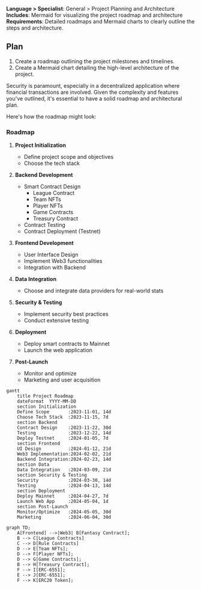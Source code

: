 **Language > Specialist**: General > Project Planning and Architecture  
**Includes**: Mermaid for visualizing the project roadmap and architecture  
**Requirements**: Detailed roadmaps and Mermaid charts to clearly outline the steps and architecture.  

## Plan
1. Create a roadmap outlining the project milestones and timelines.
2. Create a Mermaid chart detailing the high-level architecture of the project.

Security is paramount, especially in a decentralized application where financial transactions are involved. Given the complexity and features you've outlined, it's essential to have a solid roadmap and architectural plan.

Here's how the roadmap might look:

### Roadmap

1. **Project Initialization**
    - Define project scope and objectives
    - Choose the tech stack
    
2. **Backend Development**
    - Smart Contract Design
        - League Contract
        - Team NFTs
        - Player NFTs
        - Game Contracts
        - Treasury Contract
    - Contract Testing
    - Contract Deployment (Testnet)
  
3. **Frontend Development**
    - User Interface Design
    - Implement Web3 functionalities
    - Integration with Backend
  
4. **Data Integration**
    - Choose and integrate data providers for real-world stats
  
5. **Security & Testing**
    - Implement security best practices
    - Conduct extensive testing
  
6. **Deployment**
    - Deploy smart contracts to Mainnet
    - Launch the web application
  
7. **Post-Launch**
    - Monitor and optimize
    - Marketing and user acquisition

```mermaid
gantt
    title Project Roadmap
    dateFormat  YYYY-MM-DD
    section Initialization
    Define Scope       :2023-11-01, 14d
    Choose Tech Stack  :2023-11-15, 7d
    section Backend
    Contract Design    :2023-11-22, 30d
    Testing            :2023-12-22, 14d
    Deploy Testnet     :2024-01-05, 7d
    section Frontend
    UI Design          :2024-01-12, 21d
    Web3 Implementation:2024-02-02, 21d
    Backend Integration:2024-02-23, 14d
    section Data
    Data Integration   :2024-03-09, 21d
    section Security & Testing
    Security           :2024-03-30, 14d
    Testing            :2024-04-13, 14d
    section Deployment
    Deploy Mainnet     :2024-04-27, 7d
    Launch Web App     :2024-05-04, 1d
    section Post-Launch
    Monitor/Optimize   :2024-05-05, 30d
    Marketing          :2024-06-04, 30d
```


```mermaid
graph TD;
    A[Frontend] -->|Web3| B[Fantasy Contract];
    B --> C[League Contracts]
    C --> D[Rule Contracts]
    D --> E[Team NFTs];
    D --> F[Player NFTs];
    D --> G[Game Contracts];
    B --> H[Treasury Contract];
    F --> I[ERC-6551];
    E --> J[ERC-6551];
    F --> K[ERC20 Token];
```


